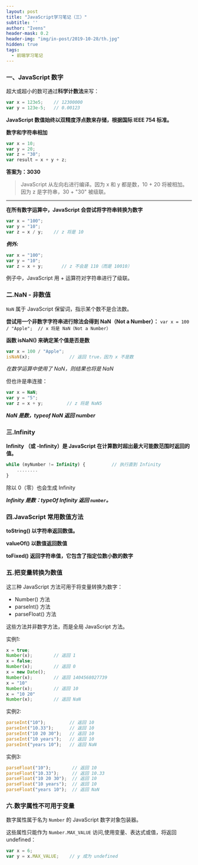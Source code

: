 ```yaml
---
layout: post
title: "JavaScript学习笔记（三）"
subtitle: ''
author: "Ivens"
header-mask: 0.2
header-img: "img/in-post/2019-10-28/th.jpg"
hidden: true
tags:
  - 前端学习笔记
---
```


### 一、JavaScript 数字

超大或超小的数可通过**科学计数法**来写：

```js
var x = 123e5;    // 12300000
var y = 123e-5;   // 0.00123
```

**JavaScript 数值始终以双精度浮点数来存储，根据国际 IEEE 754 标准。**

**数字和字符串相加**

```js
var x = 10;
var y = 20;
var z = "30";
var result = x + y + z;
```

**答案为：3030**

> JavaScript 从左向右进行编译。因为 x 和 y 都是数，10 + 20 将被相加。因为 z 是字符串，30 + "30" 被级联。
<hr>

**在所有数字运算中，JavaScript 会尝试将字符串转换为数字**
```js
var x = "100";
var y = "10";
var z = x / y;    // z 将是 10
```
***例外:***
```js
var x = "100";
var y = "10";
var z = x + y;       // z 不会是 110（而是 10010）
```
例子中，JavaScript 用 + 运算符对字符串进行了级联。

### 二.NaN - 非数值

`NaN` 属于 JavaScript 保留词，指示某个数不是合法数。

**尝试用一个非数字字符串进行除法会得到 NaN（Not a Number）：**
`var x = 100 / "Apple";  // x 将是 NaN（Not a Number）`

**函数 isNaN() 来确定某个值是否是数**
```js
var x = 100 / "Apple";
isNaN(x);               // 返回 true，因为 x 不是数
```

*在数学运算中使用了 NaN，则结果也将是 NaN*

但也许是串连接：
```js
var x = NaN;
var y = "5";
var z = x + y;         // z 将是 NaN5
```

***NaN 是数，typeof NaN 返回 number***

### 三.Infinity

**Infinity （或 -Infinity）是 JavaScript 在计算数时超出最大可能数范围时返回的值。**

```js
while (myNumber != Infinity) {          // 执行直到 Infinity
    ........
}
```

除以 0（零）也会生成 Infinity

***Infinity 是数：typeOf Infinity 返回 `number`。***

### 四.JavaScript 常用数值方法

**toString() 以字符串返回数值。**

**valueOf() 以数值返回数值**

**toFixed() 返回字符串值，它包含了指定位数小数的数字**

### 五.把变量转换为数值

这三种 JavaScript 方法可用于将变量转换为数字：
- Number() 方法
- parseInt() 方法
- parseFloat() 方法


这些方法并非数字方法，而是全局 JavaScript 方法。

实例1:
```js
x = true;
Number(x);        // 返回 1
x = false;     
Number(x);        // 返回 0
x = new Date();
Number(x);        // 返回 1404568027739
x = "10"
Number(x);        // 返回 10
x = "10 20"
Number(x);        // 返回 NaN
```

实例2:
```js
parseInt("10");         // 返回 10
parseInt("10.33");      // 返回 10
parseInt("10 20 30");   // 返回 10
parseInt("10 years");   // 返回 10
parseInt("years 10");   // 返回 NaN
```
实例3:
```js
parseFloat("10");        // 返回 10
parseFloat("10.33");     // 返回 10.33
parseFloat("10 20 30");  // 返回 10
parseFloat("10 years");  // 返回 10
parseFloat("years 10");  // 返回 NaN
```

### 六.数字属性不可用于变量

数字属性属于名为 `Number` 的 JavaScript 数字对象包装器。

这些属性只能作为 `Number.MAX_VALUE` 访问,使用变量、表达式或值，将返回 undefined：

```js
var x = 6;
var y = x.MAX_VALUE;    // y 成为 undefined
```